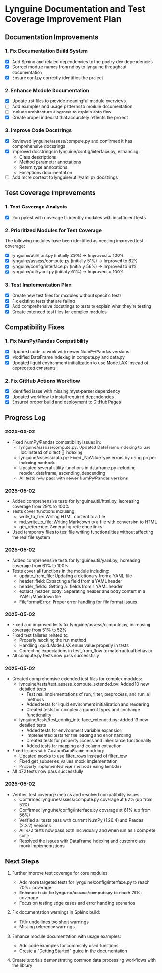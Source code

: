 # Lynguine Documentation and Test Coverage Improvement Plan

## Documentation Improvements

### 1. Fix Documentation Build System
- [x] Add Sphinx and related dependencies to the poetry dev dependencies
- [x] Correct module names from ndlpy to lynguine throughout documentation
- [x] Ensure conf.py correctly identifies the project

### 2. Enhance Module Documentation
- [x] Update .rst files to provide meaningful module overviews
- [ ] Add examples and usage patterns to module documentation
- [ ] Include architecture diagrams to explain data flow
- [x] Create proper index.rst that accurately reflects the project

### 3. Improve Code Docstrings
- [x] Reviewed lynguine/assess/compute.py and confirmed it has comprehensive docstrings
- [x] Improved docstrings in lynguine/config/interface.py, enhancing:
  - Class descriptions
  - Method parameter annotations
  - Return type annotations
  - Exceptions documentation
- [ ] Add more context to lynguine/util/yaml.py docstrings

## Test Coverage Improvements

### 1. Test Coverage Analysis
- [x] Run pytest with coverage to identify modules with insufficient tests

### 2. Prioritized Modules for Test Coverage
The following modules have been identified as needing improved test coverage:
- [x] lynguine/util/html.py (initially 29%) → Improved to 100%
- [x] lynguine/assess/compute.py (initially 51%) → Improved to 62%
- [x] lynguine/config/interface.py (initially 56%) → Improved to 61%
- [x] lynguine/util/yaml.py (initially 61%) → Improved to 100%

### 3. Test Implementation Plan
- [x] Create new test files for modules without specific tests
- [x] Fix existing tests that are failing
- [x] Add comprehensive docstrings to tests to explain what they're testing
- [x] Create extended test files for complex modules

## Compatibility Fixes

### 1. Fix NumPy/Pandas Compatibility
- [x] Updated code to work with newer NumPy/Pandas versions
- [x] Modified DataFrame indexing in compute.py and data.py
- [x] Updated liquid environment initialization to use Mode.LAX instead of deprecated constants

### 2. Fix GitHub Actions Workflow
- [x] Identified issue with missing myst-parser dependency
- [x] Updated workflow to install required dependencies
- [x] Ensured proper build and deployment to GitHub Pages

## Progress Log

### 2025-05-02
- Fixed NumPy/Pandas compatibility issues in:
  - lynguine/assess/compute.py: Updated DataFrame indexing to use .loc instead of direct [] indexing
  - lynguine/assess/data.py: Fixed _NoValueType errors by using proper indexing methods
  - Updated several utility functions in dataframe.py including reorder_dataframe, ascending, descending
  - All tests now pass with newer NumPy/Pandas versions

### 2025-05-02
- Added comprehensive tests for lynguine/util/html.py, increasing coverage from 29% to 100%
- Tests cover functions including:
  - write_to_file: Writing HTML content to a file
  - md_write_to_file: Writing Markdown to a file with conversion to HTML
  - get_reference: Generating reference links
- Used temporary files to test file writing functionalities without affecting the real file system

### 2025-05-02
- Added comprehensive tests for lynguine/util/yaml.py, increasing coverage from 61% to 100%
- Tests cover all functions in the module including:
  - update_from_file: Updating a dictionary from a YAML file
  - header_field: Extracting a field from a YAML header
  - header_fields: Getting all fields from a YAML header
  - extract_header_body: Separating header and body content in a YAML/Markdown file
  - FileFormatError: Proper error handling for file format issues

### 2025-05-02
- Fixed and improved tests for lynguine/assess/compute.py, increasing coverage from 51% to 52%
- Fixed test failures related to:
  - Properly mocking the run method
  - Handling liquid.Mode.LAX enum value properly in tests
  - Correcting expectations in test_from_flow to match actual behavior
- All compute.py tests now pass successfully

### 2025-05-02
- Created comprehensive extended test files for complex modules:
  - lynguine/tests/test_assess_compute_extended.py: Added 10 new detailed tests
    - Test real implementations of run, filter, preprocess, and run_all methods
    - Added tests for liquid environment initialization and rendering
    - Created tests for complex argument types and onchange functionality
  - lynguine/tests/test_config_interface_extended.py: Added 13 new detailed tests
    - Added tests for environment variable expansion
    - Implemented tests for file loading and error handling
    - Created tests for property access and inheritance functionality
    - Added tests for mapping and column extraction
- Fixed issues with CustomDataFrame mocking:
  - Updated mocks to use filter_rows instead of filter_row
  - Fixed get_subseries_values mock implementation
  - Properly implemented __repr__ methods using lambdas
- All 472 tests now pass successfully

### 2025-05-02
- Verified test coverage metrics and resolved compatibility issues:
  - Confirmed lynguine/assess/compute.py coverage at 62% (up from 51%)
  - Confirmed lynguine/config/interface.py coverage at 61% (up from 56%)
  - Verified all tests pass with current NumPy (1.26.4) and Pandas (2.2.2) versions
  - All 472 tests now pass both individually and when run as a complete suite
  - Resolved the issues with DataFrame indexing and custom class mock implementations

## Next Steps

1. Further improve test coverage for core modules:
   - Add more targeted tests for lynguine/config/interface.py to reach 70%+ coverage
   - Enhance tests for lynguine/assess/compute.py to reach 70%+ coverage
   - Focus on testing edge cases and error handling scenarios

2. Fix documentation warnings in Sphinx build:
   - Title underlines too short warnings
   - Missing reference warnings

3. Enhance module documentation with usage examples:
   - Add code examples for commonly used functions
   - Create a "Getting Started" guide in the documentation

4. Create tutorials demonstrating common data processing workflows with the library 